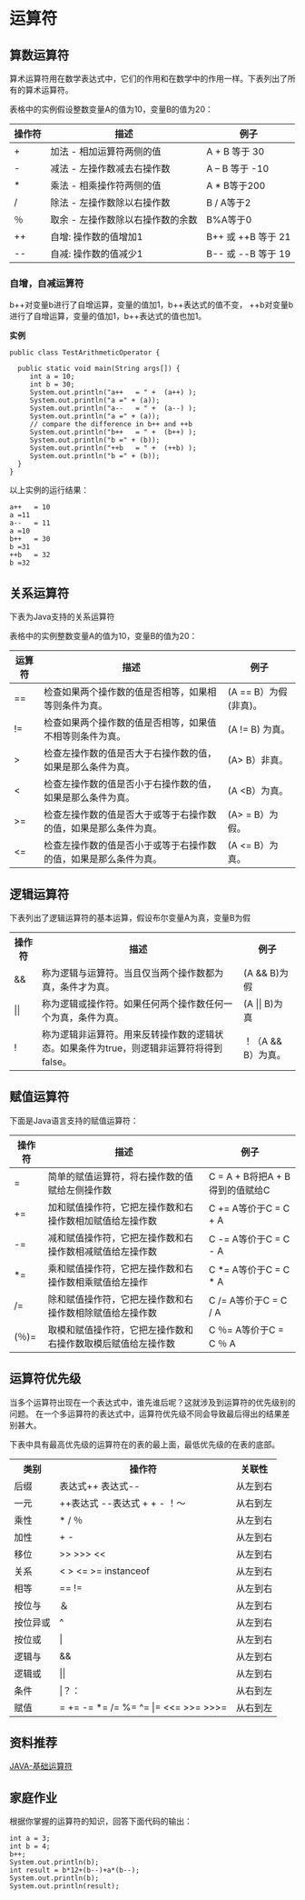 # 运算符

## 算数运算符
算术运算符用在数学表达式中，它们的作用和在数学中的作用一样。下表列出了所有的算术运算符。

表格中的实例假设整数变量A的值为10，变量B的值为20：

|操作符|描述|例子|
|-----|----|----|
|+	|加法 - 相加运算符两侧的值|	A + B 等于 30|
|-	|减法 - 左操作数减去右操作数|A – B 等于 -10|
|*	|乘法 - 相乘操作符两侧的值|A * B等于200|
|/	|除法 - 左操作数除以右操作数|B / A等于2|
|％	|取余 - 左操作数除以右操作数的余数|B%A等于0|
|++	|自增: 操作数的值增加1|B++ 或 ++B 等于 21|
|--	|自减: 操作数的值减少1|B-- 或 --B 等于 19|


### 自增，自减运算符
b++对变量b进行了自增运算，变量的值加1，b++表达式的值不变，
++b对变量b进行了自增运算，变量的值加1，b++表达式的值也加1。

**实例**
```
public class TestArithmeticOperator {

  public static void main(String args[]) {
     int a = 10;
     int b = 30;
     System.out.println("a++   = " +  (a++) );
     System.out.println("a =" + (a));
     System.out.println("a--   = " +  (a--) );
     System.out.println("a =" + (a));
     // compare the difference in b++ and ++b
     System.out.println("b++   = " +  (b++) );
     System.out.println("b =" + (b));
     System.out.println("++b   = " +  (++b) );
     System.out.println("b =" + (b));
  }
}
```
以上实例的运行结果：
```
a++   = 10
a =11
a--   = 11
a =10
b++   = 30
b =31
++b   = 32
b =32

```

## 关系运算符
下表为Java支持的关系运算符

表格中的实例整数变量A的值为10，变量B的值为20：


|运算符|	描述|	例子|
|-----|-----|------|
|==	|检查如果两个操作数的值是否相等，如果相等则条件为真。|(A == B）为假(非真)。|
|!=	|检查如果两个操作数的值是否相等，如果值不相等则条件为真。|(A != B) 为真。|
|\>|检查左操作数的值是否大于右操作数的值，如果是那么条件为真。|(A> B）非真。|
|< 	|检查左操作数的值是否小于右操作数的值，如果是那么条件为真。|(A <B）为真。|
|\>=|检查左操作数的值是否大于或等于右操作数的值，如果是那么条件为真。	|(A> = B）为假。|
|<=	|检查左操作数的值是否小于或等于右操作数的值，如果是那么条件为真。|(A <= B）为真。|

## 逻辑运算符
下表列出了逻辑运算符的基本运算，假设布尔变量A为真，变量B为假

<table>
        <tr>
            <th>操作符</th>
            <th>描述</th>
            <th>例子</th>
        </tr>
        <tr>
            <td>&&</td>
            <td>称为逻辑与运算符。当且仅当两个操作数都为真，条件才为真。</td>
            <td>(A && B)为假</td>
        </tr>
        <tr>
            <td>||</td>
            <td>称为逻辑或操作符。如果任何两个操作数任何一个为真，条件为真。</td>
            <td>(A || B)为真</td>
        </tr>
        <tr>
            <td>!</td>
            <td>称为逻辑非运算符。用来反转操作数的逻辑状态。如果条件为true，则逻辑非运算符将得到false。</td>
            <td>！（A && B）为真。</td>
        </tr>
</table>


## 赋值运算符
下面是Java语言支持的赋值运算符：

|操作符|	描述	|例子|
|-----|-----|-----|
|=	|简单的赋值运算符，将右操作数的值赋给左侧操作数	|C = A + B将把A + B得到的值赋给C|
|+=|	加和赋值操作符，它把左操作数和右操作数相加赋值给左操作数|	C += A等价于C = C + A|
|-=|	减和赋值操作符，它把左操作数和右操作数相减赋值给左操作数|	C -= A等价于C = C - A|
|*=|	乘和赋值操作符，它把左操作数和右操作数相乘赋值给左操作|	C *= A等价于C = C * A|
|/=|	除和赋值操作符，它把左操作数和右操作数相除赋值给左操作数|	C /= A等价于C = C / A|
|(％)=|	取模和赋值操作符，它把左操作数和右操作数取模后赋值给左操作数|	C ％= A等价于C = C ％ A|

## 运算符优先级
当多个运算符出现在一个表达式中，谁先谁后呢？这就涉及到运算符的优先级别的问题。
在一个多运算符的表达式中，运算符优先级不同会导致最后得出的结果差别甚大。

下表中具有最高优先级的运算符在的表的最上面，最低优先级的在表的底部。

<table>
        <tr>
            <th>类别</th>
            <th>操作符</th>
            <th>关联性</th>
        </tr>
        <tr>
            <td>后缀</td>
            <td>表达式++ 表达式--</td>
            <td>从左到右</td>
        </tr>
        <tr>
            <td>一元</td>
            <td>++表达式 --表达式 + + - ！〜</td>
            <td>从右到左</td>
        </tr>
        <tr>
            <td>乘性</td>
            <td>* / ％</td>
            <td>从左到右</td>
        </tr>
        <tr>
            <td>加性</td>
            <td>+ -</td>
            <td>从左到右</td>
        </tr>
        <tr>
            <td>移位</td>
            <td>>> >>>  <<</td>
            <td>从左到右</td>
        </tr>
        <tr>
            <td>关系</td>
            <td>< > <= >= instanceof</td>
            <td>从左到右</td>
        </tr>
        <tr>
            <td>相等</td>
            <td>==  !=</td>
            <td>从左到右</td>
        </tr>
        <tr>
            <td>按位与</td>
            <td>＆</td>
            <td>从左到右</td>
        </tr>
        <tr>
            <td>按位异或</td>
            <td>^</td>
            <td>从左到右</td>
        </tr>
        <tr>
            <td>按位或</td>
            <td>|</td>
            <td>从左到右</td>
        </tr>
        <tr>
            <td>逻辑与</td>
            <td>&&</td>
            <td>从左到右</td>
        </tr>
        <tr>
            <td>逻辑或</td>
            <td>||</td>
            <td>从左到右</td>
        </tr>
        <tr>
            <td>条件</td>
            <td>|？：</td>
            <td>从右到左</td>
        </tr>
        <tr>
            <td>赋值</td>
            <td>= += -= *= /= %= ^= |= <<= >>= >>>=</td>
            <td>从右到左</td>
        </tr>
</table>

## 资料推荐

[JAVA-基础运算符](https://www.tutorialspoint.com/java/java_basic_operators.htm)

## 家庭作业
根据你掌握的运算符的知识，回答下面代码的输出：
```
int a = 3;
int b = 4;
b++;
System.out.println(b);
int result = b*12+(b--)+a*(b--);
System.out.println(b);
System.out.println(result);
```